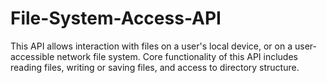 # File-System-Access-API
This API allows interaction with files on a user's local device, or on a user-accessible network file system. Core functionality of this API includes reading files, writing or saving files, and access to directory structure.
